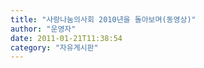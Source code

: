 ```yaml
---
title: "사랑나눔의사회 2010년을 돌아보며(동영상)"
author: "운영자"
date: 2011-01-21T11:38:54
category: "자유게시판"
---
```



